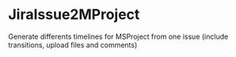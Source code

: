 # JiraIssue2MProject
Generate differents timelines for MSProject from one issue (include transitions, upload files and comments)
